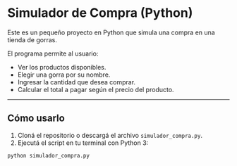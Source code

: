 # Simulador de Compra (Python)

Este es un pequeño proyecto en Python que simula una compra en una tienda de gorras.

El programa permite al usuario:

- Ver los productos disponibles.
- Elegir una gorra por su nombre.
- Ingresar la cantidad que desea comprar.
- Calcular el total a pagar según el precio del producto.

---

## Cómo usarlo

1. Cloná el repositorio o descargá el archivo `simulador_compra.py`.
2. Ejecutá el script en tu terminal con Python 3:

```bash
python simulador_compra.py
